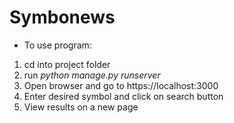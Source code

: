 # Symbonews

- To use program:
1. cd into project folder
2. run *python manage.py runserver*
3. Open browser and go to https://localhost:3000
4. Enter desired symbol and click on search button
5. View results on a new page
